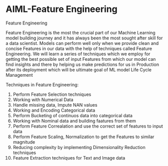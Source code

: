 # AIML-Feature Engineering
Feature Engineering

Feature Engineering is the most the crucial part of our Machine Learning model building journey and it has always been the most sought after skill for a data scientist. Models can perform well only when we provide clean and concise Features in our data with the help of techniques called Feature Engineering. We will learn a series of techniques which we employ for getting the best possible set of input Features from which our model can find insights and there by helping us make predictions for us in Production after its deployment which will be ultimate goal of ML model Life Cycle Management 

Techniques in Feature Engineering:

1) Perform Feature Selection techniques 
2) Working with Numerical Data 
3) Handle missing data, Impute NAN values 
4) Working and Encoding Categorical data  
5) Perform Bucketing of continuos data into categorical data
6) Working with Nominal data and building faatures from them
7) Perform Feature Correalation and use the correct set of features to input data
8) Perform Feature Scaling, Normalization to get the Features to similar magnitude 
9) Reducing complexity by implementing Dimensionality Reduction techniques
10) Feature Extraction techniques for Text and Image data
